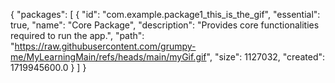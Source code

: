 {
  "packages": [
    {
      "id": "com.example.package1_this_is_the_gif",
      "essential": true,
      "name": "Core Package",
      "description": "Provides core functionalities required to run the app.",
      "path": "https://raw.githubusercontent.com/grumpy-me/MyLearningMain/refs/heads/main/myGif.gif",
      "size": 1127032,
      "created": 1719945600.0
    }
  ]
}
